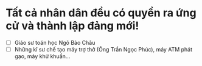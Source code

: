# Tất cả nhân dân đều có quyền ra ứng cử và thành lập đảng mới!

- [ ] Giáo sư toán học Ngô Bảo Châu
- [ ] Những kĩ sư chế tạo máy trợ thở (Ông Trần Ngọc Phúc), máy ATM phát gạo, máy khử khuẩn...
